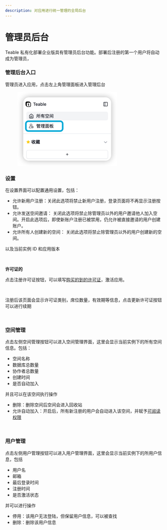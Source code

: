 ```yaml
---
description: 对应用进行统一管理的全局后台
---
```


# 管理员后台

Teable 私有化部署企业版具有管理员后台功能。部署后注册的第一个用户将自动成为管理员，

### 管理后台入口

管理员进入应用，点击左上角管理面板进入管理后台

<figure><img src="../.gitbook/assets/image (18) (1).png" alt="" width="319"><figcaption></figcaption></figure>

### 设置

在设置界面可以配置通用设置，包括：

* 允许新用户注册：关闭此选项将禁止新用户注册，登录页面将不再显示注册按钮。
* 允许发送空间邀请： 关闭此选项将禁止除管理员以外的用户邀请他人加入空间。开启此选项后，即使新账户注册已被禁用，仍允许被直接邀请的用户创建账户。
* 允许所有人创建新的空间： 关闭此选项将禁止除管理员以外的用户创建新的空间。

以及当前实例 ID 和应用版本

<figure><img src="../.gitbook/assets/image (21).png" alt=""><figcaption></figcaption></figure>

**许可证的**

点击注册许可证按钮，可以填写[购买的到的许可证](https://app.teable.cn/setting/license-plan)，激活应用。

<figure><img src="../.gitbook/assets/image (22).png" alt=""><figcaption></figcaption></figure>

注册后该页面会显示许可证类别，席位数量，有效期等信息，点击更新许可证按钮可以进行续期

<figure><img src="../.gitbook/assets/image (23).png" alt="" width="375"><figcaption></figcaption></figure>

### 空间管理

点击左侧空间管理按钮可以进入空间管理界面，这里会显示当前实例下的所有空间信息。包括：

* 空间名称
* 数据库总数量
* 协作者总数量
* 创建时间
* 是否自动加入

并且可以在该空间执行操作

* 删除：删除空间后空间会进入回收站
* 允许自动加入：开启后，所有新注册的用户会自动进入该空间，并赋予[可阅读权限](xie-zuo/xie-zuo-quan-xian.md)

<figure><img src="../.gitbook/assets/image (24).png" alt=""><figcaption></figcaption></figure>

### 用户管理

点击左侧用户管理按钮可以进入用户管理界面，这里会显示当前实例下的所用户信息，包括

* 用户名
* 邮箱
* 最后登录时间
* 注册时间
* 是否激活状态

并可以进行操作

* 停用：该用户无法登陆，但保留用户信息，可以被查找
* 删除：删除该用户信息

<figure><img src="../.gitbook/assets/image (25).png" alt=""><figcaption></figcaption></figure>
